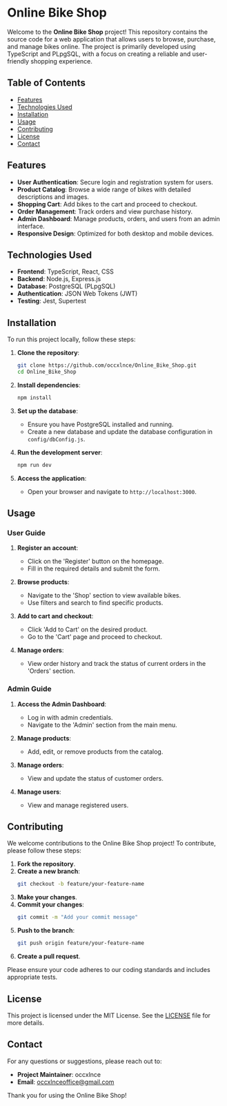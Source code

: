 # Online Bike Shop

Welcome to the **Online Bike Shop** project! This repository contains the source code for a web application that allows users to browse, purchase, and manage bikes online. The project is primarily developed using TypeScript and PLpgSQL, with a focus on creating a reliable and user-friendly shopping experience.

## Table of Contents

- [Features](#features)
- [Technologies Used](#technologies-used)
- [Installation](#installation)
- [Usage](#usage)
- [Contributing](#contributing)
- [License](#license)
- [Contact](#contact)

## Features

- **User Authentication**: Secure login and registration system for users.
- **Product Catalog**: Browse a wide range of bikes with detailed descriptions and images.
- **Shopping Cart**: Add bikes to the cart and proceed to checkout.
- **Order Management**: Track orders and view purchase history.
- **Admin Dashboard**: Manage products, orders, and users from an admin interface.
- **Responsive Design**: Optimized for both desktop and mobile devices.

## Technologies Used

- **Frontend**: TypeScript, React, CSS
- **Backend**: Node.js, Express.js
- **Database**: PostgreSQL (PLpgSQL)
- **Authentication**: JSON Web Tokens (JWT)
- **Testing**: Jest, Supertest

## Installation

To run this project locally, follow these steps:

1. **Clone the repository**:
   ```bash
   git clone https://github.com/occxlnce/Online_Bike_Shop.git
   cd Online_Bike_Shop
   ```

2. **Install dependencies**:
   ```bash
   npm install
   ```

3. **Set up the database**:
   - Ensure you have PostgreSQL installed and running.
   - Create a new database and update the database configuration in `config/dbConfig.js`.

4. **Run the development server**:
   ```bash
   npm run dev
   ```

5. **Access the application**:
   - Open your browser and navigate to `http://localhost:3000`.

## Usage

### User Guide

1. **Register an account**:
   - Click on the 'Register' button on the homepage.
   - Fill in the required details and submit the form.

2. **Browse products**:
   - Navigate to the 'Shop' section to view available bikes.
   - Use filters and search to find specific products.

3. **Add to cart and checkout**:
   - Click 'Add to Cart' on the desired product.
   - Go to the 'Cart' page and proceed to checkout.

4. **Manage orders**:
   - View order history and track the status of current orders in the 'Orders' section.

### Admin Guide

1. **Access the Admin Dashboard**:
   - Log in with admin credentials.
   - Navigate to the 'Admin' section from the main menu.

2. **Manage products**:
   - Add, edit, or remove products from the catalog.

3. **Manage orders**:
   - View and update the status of customer orders.

4. **Manage users**:
   - View and manage registered users.

## Contributing

We welcome contributions to the Online Bike Shop project! To contribute, please follow these steps:

1. **Fork the repository**.
2. **Create a new branch**:
   ```bash
   git checkout -b feature/your-feature-name
   ```
3. **Make your changes**.
4. **Commit your changes**:
   ```bash
   git commit -m "Add your commit message"
   ```
5. **Push to the branch**:
   ```bash
   git push origin feature/your-feature-name
   ```
6. **Create a pull request**.

Please ensure your code adheres to our coding standards and includes appropriate tests.

## License

This project is licensed under the MIT License. See the [LICENSE](LICENSE) file for more details.

## Contact

For any questions or suggestions, please reach out to:

- **Project Maintainer**: occxlnce
- **Email**: occxlnceoffice@gmail.com

Thank you for using the Online Bike Shop!
